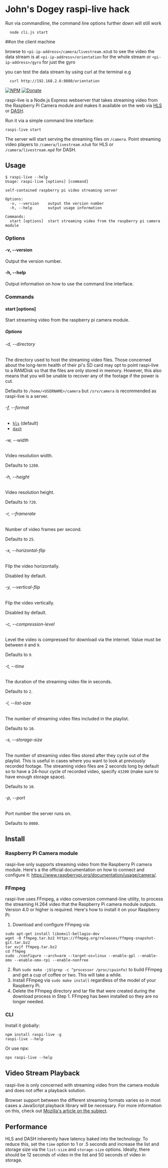 # John's Dogey raspi-live hack 

Run via commandline, the command line options further down will still work
```
  node cli.js start
```


##on the client machine

browse to `<pi-ip-address>/camera/livestream.m3u8` to see the video
the data stream is at `<pi-ip-address>/orientation` for the whole stream or `<pi-ip-address>/gyro` for just the gyro

you can test the data stream by using curl at the terminal 
e.g 
```
  curl http://192.168.2.6:8080/orientation
```




[![NPM](https://img.shields.io/npm/v/raspi-live.svg)](https://www.npmjs.com/package/raspi-live) [![Donate](https://img.shields.io/badge/donate-%E2%9D%A4-F33452.svg)](https://paypal.me/jaredtpetersen)

raspi-live is a Node.js Express webserver that takes streaming video from the Raspberry Pi Camera module and makes it available on the web via [HLS](https://en.wikipedia.org/wiki/HTTP_Live_Streaming) or [DASH](https://en.wikipedia.org/wiki/Dynamic_Adaptive_Streaming_over_HTTP).

Run it via a simple command line interface:
```
raspi-live start
```

The server will start serving the streaming files on `/camera`. Point streaming video players to `/camera/livestream.m3u8` for HLS or `/camera/livestream.mpd` for DASH.


## Usage
```
$ raspi-live --help
Usage: raspi-live [options] [command]

self-contained raspberry pi video streaming server

Options:
  -v, --version    output the version number
  -h, --help       output usage information

Commands:
  start [options]  start streaming video from the raspberry pi camera module
```

### Options
#### -v, --version
Output the version number.

#### -h, --help
Output information on how to use the command line interface.

### Commands
#### start \[options\]
Start streaming video from the raspberry pi camera module.

##### Options
###### -d, --directory
The directory used to host the streaming video files. Those concerned about the long-term health of their pi's SD card may opt to point raspi-live to a RAMDisk so that the files are only stored in memory. However, this also means that you will be unable to recover any of the footage if the power is cut.

Defaults to `/home/<USERNAME>/camera` but `/srv/camera` is recommended as raspi-live is a server.

###### -f, --format
* [`hls`](https://en.wikipedia.org/wiki/HTTP_Live_Streaming) (default)
* [`dash`](https://en.wikipedia.org/wiki/Dynamic_Adaptive_Streaming_over_HTTP)

###### -w, --width
Video resolution width.

Defaults to `1280`.

###### -h, --height
Video resolution height.

Defaults to `720`.

###### -r, --framerate
Number of video frames per second.

Defaults to `25`.

###### -x, --horizontal-flip
Flip the video horizontally.

Disabled by default.

###### -y, --vertical-flip
Flip the video vertically.

Disabled by default.

###### -c, --compression-level
Level the video is compressed for download via the internet. Value must be between `0` and `9`.

Defaults to `9`.

###### -t, --time
The duration of the streaming video file in seconds.

Defaults to `2`.

###### -l, --list-size
The number of streaming video files included in the playlist.

Defaults to `10`.

###### -s, --storage-size
The number of streaming video files stored after they cycle out of the playlist. This is useful in cases where you want to look at previously recorded footage. The streaming video files are 2 seconds long by default so to have a 24-hour cycle of recorded video, specify `43200` (make sure to have enough storage space).

Defaults to `10`.

###### -p, --port
Port number the server runs on.

Defaults to `8080`.


## Install
### Raspberry Pi Camera module
raspi-live only supports streaming video from the Raspberry Pi camera module. Here's a the official documentation on how to connect and configure it: https://www.raspberrypi.org/documentation/usage/camera/.

### FFmpeg
raspi-live uses FFmpeg, a video conversion command-line utility, to process the streaming H.264 video that the Raspberry Pi camera module outputs. Version 4.0 or higher is required. Here's how to install it on your Raspberry Pi:

1. Download and configure FFmpeg via:
```
sudo apt-get install libomxil-bellagio-dev
wget -O ffmpeg.tar.bz2 https://ffmpeg.org/releases/ffmpeg-snapshot-git.tar.bz2
tar xvjf ffmpeg.tar.bz2
cd ffmpeg
sudo ./configure --arch=arm --target-os=linux --enable-gpl --enable-omx --enable-omx-rpi --enable-nonfree
```
2. Run `sudo make -j$(grep -c ^processor /proc/cpuinfo)` to build FFmpeg and get a cup of coffee or two. This will take a while.
3. Install FFmpeg via `sudo make install` regardless of the model of your Raspberry Pi.
4. Delete the FFmpeg directory and tar file that were created during the download process in Step 1. FFmpeg has been installed so they are no longer needed.

### CLI
Install it globally:
```
npm install raspi-live -g
raspi-live --help
```
Or use npx:
```
npx raspi-live --help
```


## Video Stream Playback
raspi-live is only concerned with streaming video from the camera module and does not offer a playback solution.

Browser support between the different streaming formats varies so in most cases a JavaScript playback library will be necessary. For more information on this, check out [Mozilla's article on the subject](https://developer.mozilla.org/en-US/docs/Web/Apps/Fundamentals/Audio_and_video_delivery/Live_streaming_web_audio_and_video).


## Performance
HLS and DASH inherently have latency baked into the technology. To reduce this, set the `time` option to 1 or .5 seconds and increase the list and storage size via the `list-size` and `storage-size` options. Ideally, there should be 12 seconds of video in the list and 50 seconds of video in storage.
